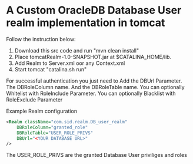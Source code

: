 # A Custom OracleDB Database User realm implementation in tomcat

Follow the instruction below:

1) Download this src code and run "mvn clean install" 
2) Place tomcatRealm-1.0-SNAPSHOT.jar at $CATALINA_HOME/lib.
3) Add Realm to Server.xml oor any Context.xml
4) Start tomcat "catalina.sh run"

For successful authentication you just need to Add the DBUrl Parameter. The DBRoleColumn name. And the DBRoleTable name.
You can optionally Whitelist with RoleInclude Parameter.
You can optionally Blacklist with RoleExclude Parameter

Example Realm configuration


```xml
<Realm className="com.sid.realm.DB_user_realm"
    DBRoleColumn="granted_role"
    DBRoleTable="USER_ROLE_PRIVS"
    DBUrl="<YOUR DATABASE URL>" 
/>
```
The USER_ROLE_PRIVS are the granted Database User priviliges and roles